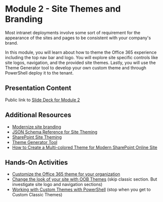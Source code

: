 # Module 2 - Site Themes and Branding

Most intranet deployments involve some sort of requirement for the appearance of the sites and pages to be consistent with your company's brand.

In this module, you will learn about how to theme the Office 365 experience including the top nav bar and logo. You will explore site specific controls like site logos, navigation, and the provided site themes. Lastly, you will use the Theme Generator tool to develop your own custom theme and through PowerShell deploy it to the tenant.

## Presentation Content

Public link to [Slide Deck for Module 2](Presentations/Module2.pptx)

## Additional Resources

- [Modernize site branding](https://docs.microsoft.com/en-us/sharepoint/dev/transform/modernize-branding)
- [JSON Schema Reference for Site Theming](https://docs.microsoft.com/en-us/sharepoint/dev/declarative-customization/site-theming/sharepoint-site-theming-json-schema)
- [SharePoint Site Theming](https://docs.microsoft.com/en-us/sharepoint/dev/declarative-customization/site-theming/sharepoint-site-theming-overview)
- [Theme Generator Tool](https://developer.microsoft.com/en-us/fabric#/styles/themegenerator)
- [How to Create a Multi-colored Theme for Modern SharePoint Online Site](https://laurakokkarinen.com/how-to-create-a-multicolored-theme-for-a-modern-sharepoint-online-site/)

## Hands-On Activities

- [Customize the Office 365 theme for your organization](https://support.office.com/en-us/article/Customize-the-Office-365-theme-for-your-organization-8275DA91-7A48-4591-94AB-3123A3F79530)
- [Change the look of your site with OOB Themes](https://support.office.com/en-us/article/change-the-look-of-your-sharepoint-site-06bbadc3-6b04-4a60-9d14-894f6a170818) (skip classic section. But investigate site logo and navigation sections)
- [Working with Custom Themes with PowerShell](http://blog.pixelmill.com/3348/changing-colors-modern-site/) (stop when you get to Custom Classic Themes)
